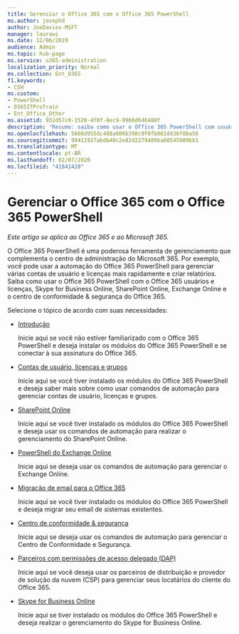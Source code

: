 ```yaml
---
title: Gerenciar o Office 365 com o Office 365 PowerShell
ms.author: josephd
author: JoeDavies-MSFT
manager: laurawi
ms.date: 12/06/2019
audience: Admin
ms.topic: hub-page
ms.service: o365-administration
localization_priority: Normal
ms.collection: Ent_O365
f1.keywords:
- CSH
ms.custom:
- PowerShell
- O365ITProTrain
- Ent_Office_Other
ms.assetid: 932d57c0-1520-4f0f-8ec9-9966d646480f
description: 'Resumo: saiba como usar o Office 365 PowerShell com usuários e licenças do Office 365, Skype for Business Online, SharePoint Online, Exchange Online e o Centro de Conformidade e Segurança do Office 365.'
ms.openlocfilehash: 5608d955dc408a600b398c9f0fb061d436f0ba56
ms.sourcegitcommit: 99411927abdb40c2e82d2279489ba60545989bb1
ms.translationtype: MT
ms.contentlocale: pt-BR
ms.lasthandoff: 02/07/2020
ms.locfileid: "41841428"
---
```

# <a name="manage-office-365-with-office-365-powershell"></a>Gerenciar o Office 365 com o Office 365 PowerShell

*Este artigo se aplica ao Office 365 e ao Microsoft 365.*

O Office 365 PowerShell é uma poderosa ferramenta de gerenciamento que complementa o centro de administração do Microsoft 365. Por exemplo, você pode usar a automação do Office 365 PowerShell para gerenciar várias contas de usuário e licenças mais rapidamente e criar relatórios. Saiba como usar o Office 365 PowerShell com o Office 365 usuários e licenças, Skype for Business Online, SharePoint Online, Exchange Online e o centro de conformidade & segurança do Office 365.
  
Selecione o tópico de acordo com suas necessidades:
  
- [Introdução](getting-started-with-office-365-powershell.md)

    Inicie aqui se você não estiver familiarizado com o Office 365 PowerShell e deseja instalar os módulos do Office 365 PowerShell e se conectar à sua assinatura do Office 365.

- [Contas de usuário, licenças e grupos](manage-user-accounts-and-licenses-with-office-365-powershell.md)

    Inicie aqui se você tiver instalado os módulos do Office 365 PowerShell e deseja saber mais sobre como usar comandos de automação para gerenciar contas de usuário, licenças e grupos.

- [SharePoint Online](https://docs.microsoft.com/office365/enterprise/powershell/manage-sharepoint-online-with-office-365-powershell)

    Inicie aqui se você tiver instalado os módulos do Office 365 PowerShell e deseja usar os comandos de automação para realizar o gerenciamento do SharePoint Online.

- [PowerShell do Exchange Online](https://docs.microsoft.com/powershell/exchange/exchange-online/exchange-online-powershell)

    Inicie aqui se deseja usar os comandos de automação para gerenciar o Exchange Online.

- [Migração de email para o Office 365](use-powershell-for-email-migration-to-office-365.md)

    Inicie aqui se você tiver instalado os módulos do Office 365 PowerShell e deseja migrar seu email de sistemas existentes.

- [Centro de conformidade & segurança](https://docs.microsoft.com/powershell/exchange/office-365-scc/office-365-scc-powershell)

    Inicie aqui se deseja usar os comandos de automação para gerenciar o Centro de Conformidade e Segurança.

- [Parceiros com permissões de acesso delegado (DAP)](manage-office-365-with-windows-powershell-for-delegated-access-permissions-dap-p.md)

    Inicie aqui se você deseja usar os parceiros de distribuição e provedor de solução da nuvem (CSP) para gerenciar seus locatários do cliente do Office 365.

- [Skype for Business Online](manage-skype-for-business-online-with-office-365-powershell.md)

    Inicie aqui se tiver instalado os módulos do Office 365 PowerShell e deseja realizar o gerenciamento do Skype for Business Online.
